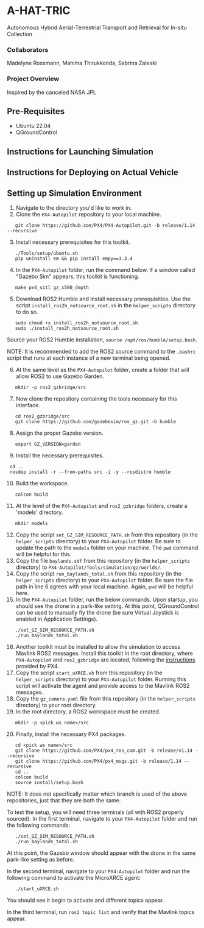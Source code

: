# A-HAT-TRIC
Autonomous Hybrid Aerial-Terrestrial Transport and Retrieval for In-situ Collection
### Collaborators
Madelyne Rossmann, Mahima Thirukkonda, Sabrina Zaleski
### Project Overview
Inspired by the canceled NASA JPL 

## Pre-Requisites
- Ubuntu 22.04
- QGroundControl

## Instructions for Launching Simulation

## Instructions for Deploying on Actual Vehicle

## Setting up Simulation Environment
1. Navigate to the directory you'd like to work in.
2. Clone the `PX4-Autopilot` repository to your local machine.
```
   git clone https://github.com/PX4/PX4-Autopilot.git -b release/1.14 --recursive
```
3. Install necessary prerequisites for this toolkit.
```
   ./Tools/setup/ubuntu.sh
   pip uninstall em && pip install empy==3.3.4
```
4. In the `PX4-Autopilot` folder, run the command below. If a window called "Gazebo Sim" appears, this toolkit is functioning.
```
   make px4_sitl gz_x500_depth
```
5. Download ROS2 Humble and install necessary prerequisities. Use the script `install_ros2h_notsource_root.sh` in the `helper_scripts` directory to do so.
```
   sudo chmod +x install_ros2h_notsource_root.sh
   sudo ./install_ros2h_notsource_root.sh
```
Source your ROS2 Humble installation, `source /opt/ros/humble/setup.bash`. 

NOTE: It is recommended to add the ROS2 source command to the `.bashrc` script that runs at each instance of a new terminal being opened.

6. At the same level as the `PX4-Autopilot` folder, create a folder that will allow ROS2 to use Gazebo Garden.
```
   mkdir -p ros2_gzbridge/src
```
7. Now clone the repository containing the tools necessary for this interface.
```
   cd ros2_gzbridge/src
   git clone https://github.com/gazebosim/ros_gz.git -b humble
```
8. Assign the proper Gazebo version.
```
   export GZ_VERSION=garden
```
9. Install the necessary prerequisites.
```
 cd ..
 rosdep install -r --from-paths src -i -y --rosdistro humble
```
10. Build the workspace.
```
   colcon build
```
11. At the level of the `PX4-Autopilot` and `ros2_gzbridge` folders, create a 'models' directory.
```
   mkdir models
```
12. Copy the script `set_GZ_SIM_RESOURCE_PATH.sh` from this repository (in the `helper_scripts` directory) to your `PX4-Autopilot` folder. Be sure to update the path to the `models` folder on your machine. The `pwd` command will be helpful for this.
13. Copy the file `baylands.sdf` from this repository (in the `helper_scripts` directory) to `PX4-Autopilot/Tools/simulation/gz/worlds/`.
14. Copy the script `run_baylands_total.sh` from this repository (in the `helper_scripts` directory) to your `PX4-Autopilot` folder. Be sure the file path in line 6 agrees with your local machine. Again, `pwd` will be helpful here.
15. In the `PX4-Autopilot` folder, run the below commands. Upon startup, you should see the drone in a park-like setting. At this point, QGroundControl can be used to manually fly the drone (be sure Virtual Joystick is enabled in Application Settings).
```
   ./set_GZ_SIM_RESOURCE_PATH.sh
   ./run_baylands_total.sh
```
16. Another toolkit must be installed to allow the simulation to access Mavlink ROS2 messages. Install this toolkit in the root directory, where `PX4-Autopilot` and `ros2_gzbridge` are located, following the [instructions](https://docs.px4.io/main/en/middleware/uxrce_dds.html) provided by PX4.
17. Copy the script `start_uXRCE.sh` from this repository (in the `helper_scripts` directory) to your `PX4-Autopilot` folder. Running this script will activate the agent and provide access to the Mavlink ROS2 messages.
18. Copy the `gz_camera.yaml` file from this repository (in the `helper_scripts` directory) to your root directory.
19. In the root directory, a ROS2 workspace must be created.
```
   mkdir -p <pick ws name>/src
```
20. Finally, install the necessary PX4 packages.
```
   cd <pick ws name>/src
   git clone https://github.com/PX4/px4_ros_com.git -b release/v1.14 --recursive
   git clone https://github.com/PX4/px4_msgs.git -b release/1.14 --recursive
   cd ..
   colcon build
   source install/setup.bash
```
NOTE: It does not specifically matter which branch is used of the above repositories, just that they are both the same.

To test the setup, you will need three terminals (all with ROS2 properly sourced). In the first terminal, navigate to your `PX4-Autopilot` folder and run the following commands:
```
   ./set_GZ_SIM_RESOURCE_PATH.sh
   ./run_baylands_total.sh
```
At this point, the Gazebo window should appear with the drone in the same park-like setting as before.

In the second terminal, navigate to your `PX4-Autopilot` folder and run the following command to activate the MicroXRCE agent:
```
   ./start_uXRCE.sh
```
You should see it begin to activate and different topics appear.

In the third terminal, run `ros2 topic list` and verify that the Mavlink topics appear.
